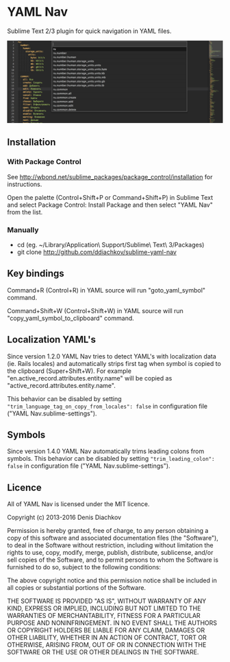 # YAML Nav

Sublime Text 2/3 plugin for quick navigation in YAML files.

![screenshot](screenshot.png)

## Installation

### With Package Control

See http://wbond.net/sublime_packages/package_control/installation for instructions.

Open the palette (Control+Shift+P or Command+Shift+P) in Sublime Text and select Package Control: Install Package and then select "YAML Nav" from the list.

### Manually

 * cd <YOUR PACKAGES DIRECTORY> (eg. ~/Library/Application\ Support/Sublime\ Text\ 3/Packages)
 * git clone http://github.com/ddiachkov/sublime-yaml-nav

## Key bindings

Command+R (Control+R) in YAML source will run "goto_yaml_symbol" command.

Command+Shift+W (Control+Shift+W) in YAML source will run "copy_yaml_symbol_to_clipboard" command.

## Localization YAML's

Since version 1.2.0 YAML Nav tries to detect YAML's with localization data (ie. Rails locales) and automatically strips first tag when symbol is copied to the clipboard (Super+Shift+W). For example "en.active_record.attributes.entity.name" will be copied as "active_record.attributes.entity.name".

This behavior can be disabled by setting ```"trim_language_tag_on_copy_from_locales": false``` in configuration file ("YAML Nav.sublime-settings").

## Symbols

Since version 1.4.0 YAML Nav automatically trims leading colons from symbols. This behavior can be disabled by setting ```"trim_leading_colon": false``` in configuration file ("YAML Nav.sublime-settings").

## Licence

All of YAML Nav is licensed under the MIT licence.

  Copyright (c) 2013-2016 Denis Diachkov

  Permission is hereby granted, free of charge, to any person obtaining a copy
  of this software and associated documentation files (the "Software"), to deal
  in the Software without restriction, including without limitation the rights
  to use, copy, modify, merge, publish, distribute, sublicense, and/or sell
  copies of the Software, and to permit persons to whom the Software is
  furnished to do so, subject to the following conditions:

  The above copyright notice and this permission notice shall be included in
  all copies or substantial portions of the Software.

  THE SOFTWARE IS PROVIDED "AS IS", WITHOUT WARRANTY OF ANY KIND, EXPRESS OR
  IMPLIED, INCLUDING BUT NOT LIMITED TO THE WARRANTIES OF MERCHANTABILITY,
  FITNESS FOR A PARTICULAR PURPOSE AND NONINFRINGEMENT. IN NO EVENT SHALL THE
  AUTHORS OR COPYRIGHT HOLDERS BE LIABLE FOR ANY CLAIM, DAMAGES OR OTHER
  LIABILITY, WHETHER IN AN ACTION OF CONTRACT, TORT OR OTHERWISE, ARISING FROM,
  OUT OF OR IN CONNECTION WITH THE SOFTWARE OR THE USE OR OTHER DEALINGS IN
  THE SOFTWARE.
